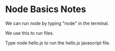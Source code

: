 # Node Basics Notes

We can run node by typing "node" in the terminal.

We use this to run files. 

Type node hello.js to run the hello.js javascript file.